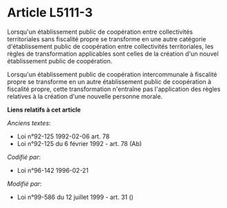 # Article L5111-3

Lorsqu'un établissement public de coopération entre collectivités territoriales sans fiscalité propre se transforme en une
autre catégorie d'établissement public de coopération entre collectivités territoriales, les règles de transformation
applicables sont celles de la création d'un nouvel établissement public de coopération.

Lorsqu'un établissement public de coopération intercommunale à fiscalité propre se transforme en un autre établissement
public de coopération à fiscalité propre, cette transformation n'entraîne pas l'application des règles relatives à la
création d'une nouvelle personne morale.

**Liens relatifs à cet article**

_Anciens textes_:

  - Loi n°92-125 1992-02-06 art. 78
  - Loi n°92-125 du 6 février 1992 - art. 78 (Ab)

_Codifié par_:

  - Loi n°96-142 1996-02-21

_Modifié par_:

  - Loi n°99-586 du 12 juillet 1999 - art. 31 ()

